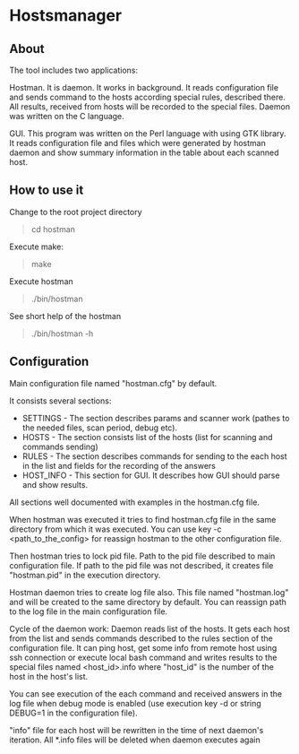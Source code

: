 Hostsmanager
============

About
-----

The tool includes two applications:

Hostman. It is daemon. It works in background.
It reads configuration file and sends command to the hosts according special rules, described there.
All results, received from hosts will be recorded to the special files.
Daemon was written on the C language.

GUI. This program was written on the Perl language with using GTK library.
It reads configuration file and files which were generated by hostman daemon and show
summary information in the table about each scanned host.

How to use it
-------------

Change to the root project directory

>    cd hostman

Execute make:

>    make

Execute hostman

>    ./bin/hostman

See short help of the hostman

>    ./bin/hostman -h

Configuration
-------------

Main configuration file named "hostman.cfg" by default.

It consists several sections:

* SETTINGS - The section describes params and scanner work (pathes to the
needed files, scan period, debug etc).
* HOSTS - The section consists list of the hosts (list for scanning and commands sending)
* RULES - The section describes commands for sending to the each host in the list
and fields for the recording of the answers
* HOST_INFO - This section for GUI. It describes how GUI should parse and show results.

All sections well documented with examples in the hostman.cfg file.

When hostman was executed it tries to find hostman.cfg file in the same directory
from which it was executed. You can use key -c <path_to_the_config> for reassign
hostman to the other configuration file.

Then hostman tries to lock pid file. Path to the pid file described
to main configuration file. If path to the pid file was not described,
it creates file "hostman.pid" in the execution directory.

Hostman daemon tries to create log file also. This file named "hostman.log"
and will be created to the same directory by default.
You can reassign path to the log file in the main configuration file.

Cycle of the daemon work:
Daemon reads list of the hosts. It gets each host from the list and sends
commands described to the rules section of the configuration file.
It can ping host, get some info from remote host using ssh connection or
execute local bash command and writes results to the special files
named <host_id>.info where "host_id" is the number of the host in the
host's list.

You can see execution of the each command and received answers in the log file
when debug mode is enabled (use execution key -d or string DEBUG=1 in the
configuration file).

"info" file for each host will be rewritten in the time of next daemon's iteration.
All *.info files will be deleted when daemon executes again
